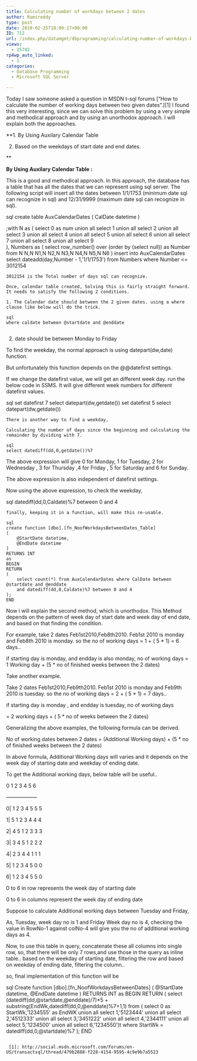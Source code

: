```yaml
---
title: Calculating number of workdays between 2 dates
author: Ramireddy
type: post
date: 2010-02-25T18:09:17+00:00
ID: 712
url: /index.php/datamgmt/dbprogramming/calculating-number-of-workdays-between-2/
views:
  - 25782
rp4wp_auto_linked:
  - 1
categories:
  - Database Programming
  - Microsoft SQL Server

---
```

Today I saw someone asked a question in MSDN t-sql forums [“How to calculate the number of working days between two given dates”.][1] I found this very interesting, since we can solve this problem by using a very simple and methodical approach and by using an unorthodox approach. I will explain both the approaches.

**1. By Using Auxilary Calendar Table
  
2. Based on the weekdays of start date and end dates.
  
** 

**By Using Auxilary Calendar Table :** 
             
This is a good and methodical approach. In this approach, the database has a table that has all the dates that we can represent using sql server. The following script will insert all the dates between 1/1/1753 (minimum date sql can recognize in sql) and 12/31/9999 (maximum date sql can recognize in sql).

sql
create table AuxCalendarDates
(
	CalDate datetime
)

;with N as
(
	select 0 as num union all select 1 union all select 2 union all select 3 union all select 4 union all select 5 union all
	select 6 union all select 7 union all select 8 union all select 9	
),
Numbers as
(
	select row_number() over (order by (select null)) as Number from N N,N N1,N N2,N N3,N N4,N N5,N N6
)
insert into AuxCalendarDates
select dateadd(day,Number - 1,'1/1/1753') from Numbers where Number <= 3012154

```
3012154 is the Total number of days sql can recognize.

Once, calendar table created, Solving this is fairly straight forward. It needs to satisfy the following 2 conditions.

1. The Calendar date should between the 2 given dates. using a where clause like below will do the trick.

sql
where caldate between @startdate and @enddate 
   
```

2. date should be between Monday to Friday
       
To find the weekday, the normal approach is using datepart(dw,date) function.
  
But unfortunately this function depends on the @@datefirst settings.
  
If we change the datefirst value, we will get an different week day. run the below code in SSMS. It will give different week numbers for different datefirst values.

sql
set datefirst 7
select datepart(dw,getdate())
set datefirst 5
select datepart(dw,getdate())
```
There is another way to find a weekday,
  
Calculating the number of days since the beginning and calculating the remainder by dividing with 7.

sql
select datediff(dd,0,getdate())%7
```
The above expression will give 0 for Monday, 1 for Tuesday, 2 for Wednesday , 3 for Thursday ,4 for Friday , 5 for Saturday and 6 for Sunday.

The above expression is also independent of datefirst settings.

Now using the above expression, to check the weekday, 

sql
datediff(dd,0,Caldate)%7 between 0 and 4
```
finally, keeping it in a function, will make this re-usable.

sql
create function [dbo].[fn_NoofWorkdaysBetweenDates_Table]
(
	@StartDate datetime,
	@EndDate datetime
)
RETURNS INT
as
BEGIN
RETURN
(
	select count(*) from AuxCalendarDates where CalDate between @startdate and @enddate
	and datediff(dd,0,Caldate)%7 between 0 and 4
);
END

```
Now i will explain the second method, which is unorthodox. This Method depends on the pattern of week day of start date and week day of end date, and based on that finding the condition.

For example, take 2 dates Feb1st2010,Feb8th2010. Feb1st 2010 is monday and Feb8th 2010 is monday. so the no of working days = 1 + ( 5 * 1) = 6 days..
   
if starting day is monday, and endday is also monday, no of working days = 1 Working day + (5 * no of finished weeks between the 2 dates)

Take another example.
     
Take 2 dates Feb1st2010,Feb9th2010. Feb1st 2010 is monday and Feb9th 2010 is tuesday. so the no of working days = 2 + ( 5 * 1) = 7 days..

if starting day is monday , and endday is tuesday, no of working days
  
= 2 working days + ( 5 * no of weeks between the 2 dates) 

Generalizing the above examples, the following formula can be derived.

No of working dates between 2 dates = (Additional Working days) + (5 * no of finished weeks between the 2 dates)

In above formula, Additional Working days will varies and it depends on the week day of starting date and weekday of ending date.

To get the Additional working days, below table will be useful..

0 1 2 3 4 5 6
   
&#8212;&#8212;&#8212;&#8212;&#8212;&#8212;
  
0| 1 2 3 4 5 5 5
  
1| 5 1 2 3 4 4 4
  
2| 4 5 1 2 3 3 3
  
3| 3 4 5 1 2 2 2
  
4| 2 3 4 4 1 1 1
  
5| 1 2 3 4 5 0 0
  
6| 1 2 3 4 5 5 0 

0 to 6 in row represents the week day of starting date
  
0 to 6 in columns represent the week day of ending date

Suppose to calculate Additional working days between Tuesday and Friday,

As, Tuesday, week day no is 1 and Friday Week day no is 4, checking the value in RowNo-1 against colNo-4 will give you the no of additional working days as 4.

Now, to use this table in query, concatenate these all columns into single row, so, that there will be only 7 rows,and use those in the query as inline table.. based on the weekday of starting date, filtering the row and based on weekday of ending date, filtering the column..
  
so, final implementation of this function will be

sql
Create function [dbo].[fn_NoofWorkdaysBetweenDates]
(
	@StartDate datetime,
	@EndDate datetime
)
RETURNS INT
as
BEGIN
RETURN
(
	select (datediff(dd,@startdate,@enddate)/7)*5 +  substring(EndWk,datediff(dd,0,@enddate)%7+1,1)
	from ( select 0 as StartWk,'1234555' as EndWK union all select 1,'5123444' union all select 2,'4512333' union all 
	select 3,'3451222' union all select 4,'2344111' union all select 5,'1234500' union all select 6,'1234550')t
	where StartWk = datediff(dd,0,@startdate)%7
);
END

```

 [1]: http://social.msdn.microsoft.com/Forums/en-US/transactsql/thread/479b2888-f228-4154-9595-4c9e9b7a5523